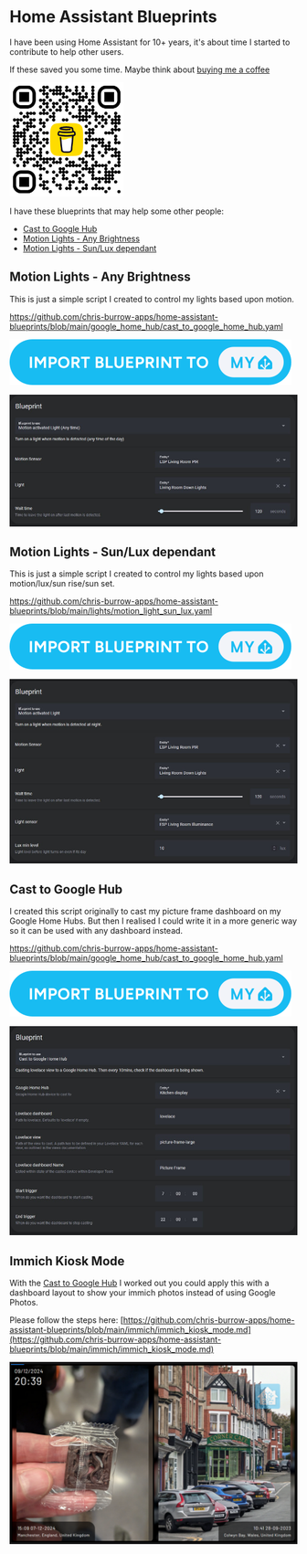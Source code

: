 # Home Assistant Blueprints

I have been using Home Assistant for 10+ years, it's about time I started to contribute to help other users.

If these saved you some time. Maybe think about [buying me a coffee](https://www.buymeacoffee.com/chrisburrow)

<img src="/images/bmc_qr.png" href="https://www.buymeacoffee.com/chrisburrow" alt="Buy Me a Coffee Link" width="200"/>

I have these blueprints that may help some other people:

* [Cast to Google Hub](#cast-to-google-hub)
* [Motion Lights - Any Brightness](#motion-lights-any)
* [Motion Lights - Sun/Lux dependant](#motion-lights-sun-lux)

##  <a name="motion-lights-any"/> Motion Lights - Any Brightness
This is just a simple script I created to control my lights based upon motion.

https://github.com/chris-burrow-apps/home-assistant-blueprints/blob/main/google_home_hub/cast_to_google_home_hub.yaml

[![Add Blueprint](/images/blueprint_import.svg)](https://my.home-assistant.io/redirect/blueprint_import/?blueprint_url=https%3A%2F%2Fraw.githubusercontent.com%2Fchris-burrow-apps%2Fhome-assistant-blueprints%2Frefs%2Fheads%2Fmain%2Flights%2Fmotion_light_any.yaml)

![Automation Example](/images/blueprint-light-any.jpg)

## <a name="motion-lights-sun-lux"/> Motion Lights - Sun/Lux dependant
This is just a simple script I created to control my lights based upon motion/lux/sun rise/sun set.

https://github.com/chris-burrow-apps/home-assistant-blueprints/blob/main/lights/motion_light_sun_lux.yaml

[![Add Blueprint](/images/blueprint_import.svg)](https://my.home-assistant.io/redirect/blueprint_import/?blueprint_url=https%3A%2F%2Fraw.githubusercontent.com%2Fchris-burrow-apps%2Fhome-assistant-blueprints%2Frefs%2Fheads%2Fmain%2Flights%2Fmotion_light_sun_lux.yaml)

![Automation Example](/images/blueprint-light-lux.jpg)

## <a name="cast-to-google-hub"/> Cast to Google Hub
I created this script originally to cast my picture frame dashboard on my Google Home Hubs. But then I realised I could write it in a more generic way so it can be used with any dashboard instead.

https://github.com/chris-burrow-apps/home-assistant-blueprints/blob/main/google_home_hub/cast_to_google_home_hub.yaml

[![Add Blueprint](/images/blueprint_import.svg)](https://my.home-assistant.io/redirect/blueprint_import/?blueprint_url=https%3A%2F%2Fraw.githubusercontent.com%2Fchris-burrow-apps%2Fhome-assistant-blueprints%2Frefs%2Fheads%2Fmain%2Fgoogle_home_hub%2Fcast_to_google_home_hub.yaml)

![Automation Example](/images/blueprint-native-cast-dashboard.jpg)

## <a name="immich-kiosk-mose"/> Immich Kiosk Mode
With the [Cast to Google Hub](https://github.com/chris-burrow-apps/home-assistant-blueprints/blob/main/google_home_hub/cast_to_google_home_hub.yaml) I worked out you could apply this with a dashboard layout to show your immich photos instead of using Google Photos. 

Please follow the steps here: [https://github.com/chris-burrow-apps/home-assistant-blueprints/blob/main/immich/immich_kiosk_mode.md](https://github.com/chris-burrow-apps/home-assistant-blueprints/blob/main/immich/immich_kiosk_mode.md)

![Automation Example](/images/immich-home-assistant-example.png)
 

